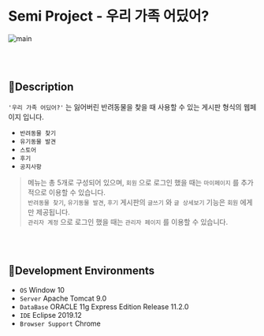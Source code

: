 # Semi Project - 우리 가족 어딨어?
![main](https://user-images.githubusercontent.com/73643995/116791580-57675a80-aaf6-11eb-99ff-9bc8a48ffd1d.jpg)


<br /><br />
## 🐾Description
`'우리 가족 어딨어?'` 는 잃어버린 반려동물을 찾을 때 사용할 수 있는 게시판 형식의 웹페이지 입니다.
+ `반려동물 찾기`
+ `유기동물 발견`
+ `스토어`
+ `후기`
+ `공지사항` <br/>

> 메뉴는 총 5개로 구성되어 있으며, `회원` 으로 로그인 했을 때는 `마이페이지` 를 추가적으로 이용할 수 있습니다.<br/>
> `반려동물 찾기`, `유기동물 발견`, `후기` 게시판의 `글쓰기` 와 `글 상세보기` 기능은 `회원` 에게만 제공됩니다. <br/>
> `관리자 계정` 으로 로그인 했을 때는 `관리자 페이지` 를 이용할 수 있습니다.

<br /><br />
## 🐾Development Environments
+ `OS` Window 10
+ `Server` Apache Tomcat 9.0
+ `DataBase` ORACLE 11g Express Edition Release 11.2.0
+ `IDE` Eclipse 2019.12
+ `Browser Support` Chrome
